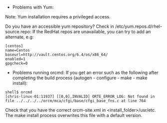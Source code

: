 * Problems with Yum:

Note: Yum installation requires a privileged access.

Do you have an accessible yum repository? Check in /etc/yum.repos.d/rhel-source.repo: If the RedHat repos are unavailable, you can try to add an alternate, e.g:
```
[centos]
name=Centos
baseurl=http://vault.centos.org/6.4/os/x86_64/
enabled=1
gpgcheck=0
```

* Problems running orcmd: 
If you get an error such as the following after completing the build process (autogen - configure - make - make install):
```
shell$ orcmd
[chris-linux-01:11937] [[0,0],INVALID] ORTE_ERROR_LOG: Not found in file ../../../../orcm/mca/cfgi/base/cfgi_base_fns.c at line 764
```

Check that you have the correct orcm-site.xml in <install_folder>/usr/etc. The make install process overwrites this file with a default version.

